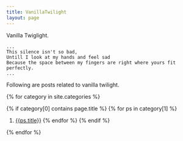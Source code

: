 ```yaml
---
title: VanillaTwilight
layout: page
---
```


Vanilla Twiglight.

~~~
...
This silence isn't so bad,
Untill I look at my hands and feel sad
Because the space between my fingers are right where yours fit perfectly.
...
~~~

Following are posts related to vanilla twilight.

{% for category in site.categories %}

{% if category[0] contains page.title %}
{% for ps in category[1] %}
1. [{{ps.title}}]({{site.baseurl}}{{ps.url}}) 
{% endfor %}
{% endif %}
 
{% endfor %}

